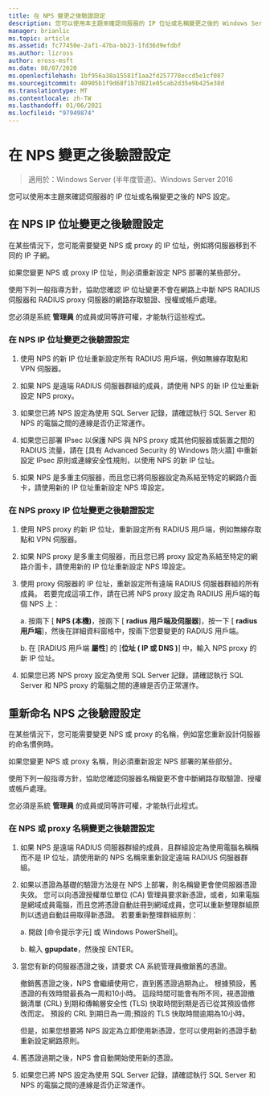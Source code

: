 ```yaml
---
title: 在 NPS 變更之後驗證設定
description: 您可以使用本主題來確認伺服器的 IP 位址或名稱變更之後的 Windows Server 2016 網路原則伺服器設定。
manager: brianlic
ms.topic: article
ms.assetid: fc77450e-2af1-47ba-bb23-1fd36d9efdbf
ms.author: lizross
author: eross-msft
ms.date: 08/07/2020
ms.openlocfilehash: 1bf956a38a15581f1aa2fd257778eccd5e1cf087
ms.sourcegitcommit: 40905b1f9d68f1b7d821e05cab2d35e9b425e38d
ms.translationtype: MT
ms.contentlocale: zh-TW
ms.lasthandoff: 01/06/2021
ms.locfileid: "97949874"
---
```

# <a name="verify-configuration-after-nps-changes"></a>在 NPS 變更之後驗證設定

>適用於：Windows Server (半年度管道)、Windows Server 2016

您可以使用本主題來確認伺服器的 IP 位址或名稱變更之後的 NPS 設定。

## <a name="verify-configuration-after-an-nps-ip-address-change"></a>在 NPS IP 位址變更之後驗證設定

在某些情況下，您可能需要變更 NPS 或 proxy 的 IP 位址，例如將伺服器移到不同的 IP 子網。

如果您變更 NPS 或 proxy IP 位址，則必須重新設定 NPS 部署的某些部分。

使用下列一般指導方針，協助您確認 IP 位址變更不會在網路上中斷 NPS RADIUS 伺服器和 RADIUS proxy 伺服器的網路存取驗證、授權或帳戶處理。

您必須是系統 **管理員** 的成員或同等許可權，才能執行這些程式。

### <a name="to-verify-configuration-after-an-nps-ip-address-change"></a>在 NPS IP 位址變更之後驗證設定

1. 使用 NPS 的新 IP 位址重新設定所有 RADIUS 用戶端，例如無線存取點和 VPN 伺服器。

2. 如果 NPS 是遠端 RADIUS 伺服器群組的成員，請使用 NPS 的新 IP 位址重新設定 NPS proxy。

3. 如果您已將 NPS 設定為使用 SQL Server 記錄，請確認執行 SQL Server 和 NPS 的電腦之間的連線是否仍正常運作。

4. 如果您已部署 IPsec 以保護 NPS 與 NPS proxy 或其他伺服器或裝置之間的 RADIUS 流量，請在 [具有 Advanced Security 的 Windows 防火牆] 中重新設定 IPsec 原則或連線安全性規則，以使用 NPS 的新 IP 位址。

5. 如果 NPS 是多重主伺服器，而且您已將伺服器設定為系結至特定的網路介面卡，請使用新的 IP 位址重新設定 NPS 埠設定。

### <a name="to-verify-configuration-after-an-nps-proxy-ip-address-change"></a>在 NPS proxy IP 位址變更之後驗證設定

1. 使用 NPS proxy 的新 IP 位址，重新設定所有 RADIUS 用戶端，例如無線存取點和 VPN 伺服器。

2. 如果 NPS proxy 是多重主伺服器，而且您已將 proxy 設定為系結至特定的網路介面卡，請使用新的 IP 位址重新設定 NPS 埠設定。

3. 使用 proxy 伺服器的 IP 位址，重新設定所有遠端 RADIUS 伺服器群組的所有成員。 若要完成這項工作，請在已將 NPS proxy 設定為 RADIUS 用戶端的每個 NPS 上：

    a. 按兩下 [ **NPS (本機)**，按兩下 [ **radius 用戶端及伺服器**]，按一下 [ **radius 用戶端**]，然後在詳細資料窗格中，按兩下您要變更的 RADIUS 用戶端。

    b. 在 [RADIUS 用戶端 **屬性**] 的 [**位址 \( IP 或 DNS \)**] 中，輸入 NPS proxy 的新 IP 位址。

4. 如果您已將 NPS proxy 設定為使用 SQL Server 記錄，請確認執行 SQL Server 和 NPS proxy 的電腦之間的連線是否仍正常運作。

## <a name="verify-configuration-after-renaming-an-nps"></a>重新命名 NPS 之後驗證設定

在某些情況下，您可能需要變更 NPS 或 proxy 的名稱，例如當您重新設計伺服器的命名慣例時。

如果您變更 NPS 或 proxy 名稱，則必須重新設定 NPS 部署的某些部分。

使用下列一般指導方針，協助您確認伺服器名稱變更不會中斷網路存取驗證、授權或帳戶處理。

您必須是系統 **管理員** 的成員或同等許可權，才能執行此程式。

### <a name="to-verify-configuration-after-an-nps-or-proxy-name-change"></a>在 NPS 或 proxy 名稱變更之後驗證設定

1. 如果 NPS 是遠端 RADIUS 伺服器群組的成員，且群組設定為使用電腦名稱稱而不是 IP 位址，請使用新的 NPS 名稱來重新設定遠端 RADIUS 伺服器群組。

2. 如果以憑證為基礎的驗證方法是在 NPS 上部署，則名稱變更會使伺服器憑證失效。 您可以向憑證授權單位單位 (CA) 管理員要求新憑證，或者，如果電腦是網域成員電腦，而且您將憑證自動註冊到網域成員，您可以重新整理群組原則以透過自動註冊取得新憑證。 若要重新整理群組原則：

    a. 開啟 [命令提示字元] 或 Windows PowerShell]。

    b. 輸入 **gpupdate**，然後按 ENTER。


3. 當您有新的伺服器憑證之後，請要求 CA 系統管理員撤銷舊的憑證。

     撤銷舊憑證之後，NPS 會繼續使用它，直到舊憑證過期為止。 根據預設，舊憑證的有效時間最長為一周和10小時。 這段時間可能會有所不同，視憑證撤銷清單 (CRL) 到期和傳輸層安全性 (TLS) 快取時間到期是否已從其預設值修改而定。 預設的 CRL 到期日為一周;預設的 TLS 快取時間逾期為10小時。

     但是，如果您想要將 NPS 設定為立即使用新憑證，您可以使用新的憑證手動重新設定網路原則。

4. 舊憑證過期之後，NPS 會自動開始使用新的憑證。

5. 如果您已將 NPS 設定為使用 SQL Server 記錄，請確認執行 SQL Server 和 NPS 的電腦之間的連線是否仍正常運作。

